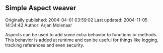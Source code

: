 ## Simple Aspect weaver

Originally published: 2004-04-01 03:59:02
Last updated: 2004-11-05 14:34:42
Author: Arjan Molenaar

Aspects can be used to add some extra behavior to functions or methods. This behavior is added at runtime and can be useful for things like logging, tracking references and even security.